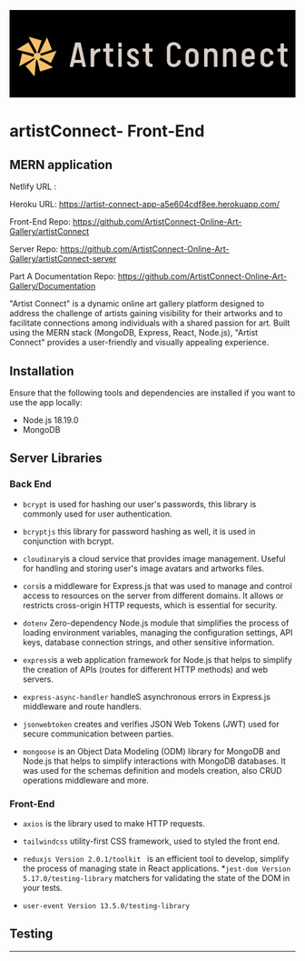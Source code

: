 ![logo](./Logo.png) 
# artistConnect- Front-End 

## MERN application

Netlify URL :  

Heroku URL: https://artist-connect-app-a5e604cdf8ee.herokuapp.com/

Front-End Repo: https://github.com/ArtistConnect-Online-Art-Gallery/artistConnect

Server Repo: https://github.com/ArtistConnect-Online-Art-Gallery/artistConnect-server

Part A Documentation Repo: https://github.com/ArtistConnect-Online-Art-Gallery/Documentation

"Artist Connect" is a dynamic online art gallery platform designed to address the challenge of artists gaining visibility for their artworks and to facilitate connections among individuals with a shared passion for art. Built using the MERN stack (MongoDB, Express, React, Node.js), "Artist Connect" provides a user-friendly and visually appealing experience.

## Installation 

Ensure that the following tools and dependencies are installed if you want to use the app locally:

* Node.js 18.19.0
* MongoDB


## Server Libraries
### Back End

* `bcrypt` is used for hashing our user's passwords, this library is commonly used for user authentication.
* `bcryptjs` this library for password hashing as well, it is used in conjunction with bcrypt.
* `cloudinary`is a cloud service that provides image management. Useful for handling and storing user's image avatars and artworks files.
* `cors`is a middleware for Express.js that was used to manage and control access to resources on the server from different domains. It allows or restricts cross-origin HTTP requests, which is essential for security. 
* `dotenv` Zero-dependency Node.js module that simplifies the process of loading environment variables, managing the configuration settings, API keys, database connection strings, and other sensitive information.
* `express`is a web application framework for Node.js that helps to simplify the creation of APIs (routes for different HTTP methods) and web servers. 
* `express-async-handler` handleS asynchronous errors in Express.js middleware and route handlers.

* `jsonwebtoken` creates and verifies JSON Web Tokens (JWT) used for secure communication between parties.

* `mongoose` is an Object Data Modeling (ODM) library for MongoDB and Node.js that helps to simplify interactions with MongoDB databases. It was used for the schemas definition and models creation, also CRUD operations middleware and more. 

### Front-End 

* `axios` is the library used to make HTTP requests. 
* `tailwindcss`  utility-first CSS framework, used to styled  the front end. 
* `reduxjs Version 2.0.1/toolkit ` is an efficient tool to develop, simplify the process of managing state in React applications.
*`jest-dom Version 5.17.0/testing-library` matchers for validating the state of the DOM in your tests.

* `user-event Version 13.5.0/testing-library`

## Testing 
___
